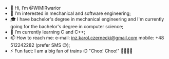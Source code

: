 - 👋 Hi, I’m @WIMIRwarior
- 👀 I’m interested in mechanical and software engineering;
- 🎓 I have bachelor's degree in mechanical engineering and I'm currently going for the bachelor's degree in computer science;
- 🌱 I’m currently learning C and C++;
- 📫 How to reach me:  e-mail: inz.karol.czernecki@gmail.com mobile: +48 512242282 (prefer SMS 😉);
- ⚡ Fun fact: I am a big fan of trains :D "Choo! Choo!" 🚂🚆🚝🚄


<!---
WIMIRwarior/WIMIRwarior is a ✨ special ✨ repository because its `README.md` (this file) appears on your GitHub profile.
You can click the Preview link to take a look at your changes.
--->
